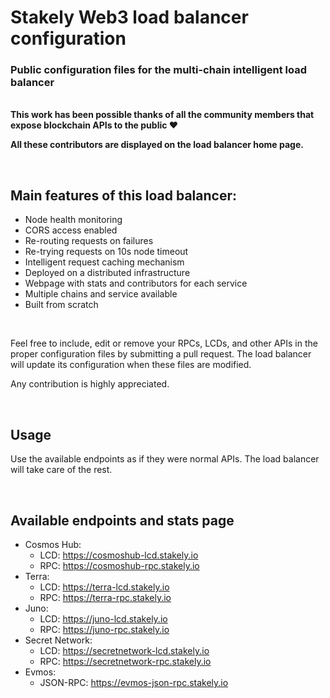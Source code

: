 # Stakely Web3 load balancer configuration
### Public configuration files for the multi-chain intelligent load balancer

<br>

<b>
This work has been possible thanks of all the community members that expose blockchain APIs to the public ❤️

All these contributors are displayed on the load balancer home page.
</b>

<br>

## Main features of this load balancer:
- Node health monitoring
- CORS access enabled 
- Re-routing requests on failures
- Re-trying requests on 10s node timeout 
- Intelligent request caching mechanism
- Deployed on a distributed infrastructure
- Webpage with stats and contributors for each service
- Multiple chains and service available
- Built from scratch

<br>

Feel free to include, edit or remove your RPCs, LCDs, and other APIs in the proper configuration files by submitting a pull request. The load balancer will update its configuration when these files are modified.

Any contribution is highly appreciated.

<br>

## Usage
Use the available endpoints as if they were normal APIs. The load balancer will take care of the rest.

<br>

## Available endpoints and stats page
- Cosmos Hub:
  - LCD: https://cosmoshub-lcd.stakely.io
  - RPC: https://cosmoshub-rpc.stakely.io
- Terra:
  - LCD: https://terra-lcd.stakely.io
  - RPC: https://terra-rpc.stakely.io
- Juno:
  - LCD: https://juno-lcd.stakely.io
  - RPC: https://juno-rpc.stakely.io
- Secret Network:
  - LCD: https://secretnetwork-lcd.stakely.io
  - RPC: https://secretnetwork-rpc.stakely.io
- Evmos:
  - JSON-RPC: https://evmos-json-rpc.stakely.io
